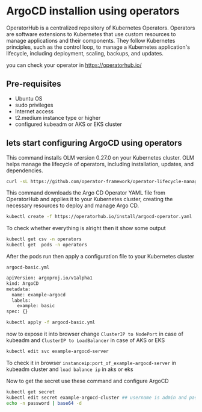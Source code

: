 # ArgoCD installion using operators

OperatorHub is a centralized repository of Kubernetes Operators. Operators are software extensions to Kubernetes that use custom resources to manage applications and their components. They follow Kubernetes principles, such as the control loop, to manage a Kubernetes application's lifecycle, including deployment, scaling, backups, and updates.

you can check your operator in https://operatorhub.io/


## Pre-requisites

- Ubuntu OS 
- sudo privileges
- Internet access
- t2.medium instance type or higher
- configured kubeadm or AKS or EKS cluster

## lets start configuring ArgoCD using operators

This command installs OLM version 0.27.0 on your Kubernetes cluster. OLM helps manage the lifecycle of operators, including installation, updates, and dependencies.

```bash
curl -sL https://github.com/operator-framework/operator-lifecycle-manager/releases/download/v0.27.0/install.sh | bash -s v0.27.0
```

This command downloads the Argo CD Operator YAML file from OperatorHub and applies it to your Kubernetes cluster, creating the necessary resources to deploy and manage Argo CD.

```bash
kubectl create -f https://operatorhub.io/install/argocd-operator.yaml
```

To check whether everything is alright then it show some output 

```bash
kubectl get csv -n operators
kubectl get  pods -n operators
```

After the pods run then apply a configuration file to your Kubernetes cluster

`argocd-basic.yml`

```bash
apiVersion: argoproj.io/v1alpha1
kind: ArgoCD
metadata:
  name: example-argocd
  labels:
    example: basic
spec: {}
```

```bash
kubectl apply -f argocd-basic.yml
```

now to expose it into browser change `ClusterIP to NodePort` in case of kubeadm and `ClusterIP to LoadBalancer` in case of AKS or EKS

```bash
kubectl edit svc example-argocd-server
```

To check it in browser  `instanceip:port_of_example-argocd-server` in kubeadm cluster and `load balance ip` in aks or eks


Now to get the secret use these command and configure ArgoCD

```bash
kubectl get secret
kubectl edit secret example-argocd-cluster ## username is admin and password is given in the file in encoded form with user admin
echo -n password | base64 -d
```
